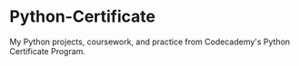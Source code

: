 # Python-Certificate
My Python projects, coursework, and practice from Codecademy's Python Certificate Program.
